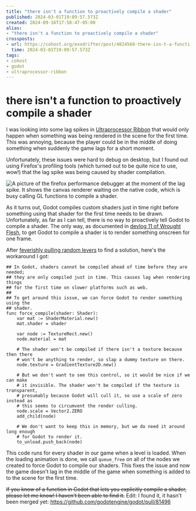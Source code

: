 ```yaml
---
title: "there isn't a function to proactively compile a shader"
published: 2024-03-01T19:09:57.573Z
created: 2024-09-16T17:58:47-05:00
alias:
- "there isn't a function to proactively compile a shader"
crossposts:
- url: https://cohost.org/exodrifter/post/4824560-there-isn-t-a-functi
  time: 2024-03-01T19:09:57.573Z
tags:
- cohost
- godot
- ultraprocessor-ribbon
---
```


# there isn't a function to proactively compile a shader

I was looking into some lag spikes in [Ultraprocessor Ribbon](../press-kits/ultraprocessor-ribbon/index.md) that would only happen when something was being rendered in the scene for the first time. This was annoying, because the player could be in the middle of doing something when suddenly the game lags for a short moment.

Unfortunately, these issues were hard to debug on desktop, but I found out using Firefox's profiling tools (which turned out to be quite nice to use, wow!) that the lag spike was being caused by shader compilation.

![A picture of the firefox performance debugger at the moment of the lag spike. It shows the canvas renderer waiting on the native code, which is busy calling GL functions to compile a shader.](20240301190957-ribbon-debug.png)

As it turns out, Godot compiles custom shaders just in time right before something using that shader for the first time needs to be drawn. Unfortunately, as far as I can tell, there is no way to proactively tell Godot to compile a shader. The only way, as documented in [devlog 11 of Wrought Flesh](https://www.youtube.com/watch?v=qpFgdvG_WmI&start=226), to get Godot to compile a shader is to render something onscreen for one frame.

After [feverishly pulling random levers](20240109152210.md) to find a solution, here's the workaround I got:

```gdscript
## In Godot, shaders cannot be compiled ahead of time before they are needed;
## they are only compiled just in time. This causes lag when rendering things
## for the first time on slower platforms such as web.
##
## To get around this issue, we can force Godot to render something using the
## shader.
func force_compile(shader: Shader):
    var mat := ShaderMaterial.new()
    mat.shader = shader

    var node := TextureRect.new()
    node.material = mat

    # The shader won't be compiled if there isn't a texture because then there
    # won't be anything to render, so slap a dummy texture on there.
    node.texture = GradientTexture2D.new()

    # But we don't want to see this control, so it would be nice if we can make
    # it invisible. The shader won't be compiled if the texture is transparent,
    # presumably because Godot will cull it, so use a scale of zero instead as
    # this seems to circumvent the render culling.
    node.scale = Vector2.ZERO
    add_child(node)

    # We don't want to keep this in memory, but we do need it around long enough
    # for Godot to render it.
    to_unload.push_back(node)
```

This code runs for every shader in our game when a level is loaded. When the loading animation is done, we call `queue_free` on all of the nodes we created to force Godot to compile our shaders. This fixes the issue and now the game doesn't lag in the middle of the game when something is added to to the scene for the first time.

~~If you know of a function in Godot that lets you explicitly compile a shader, please let me know! I haven't been able to find it.~~ Edit: I found it, it hasn't been merged yet: https://github.com/godotengine/godot/pull/81496 
